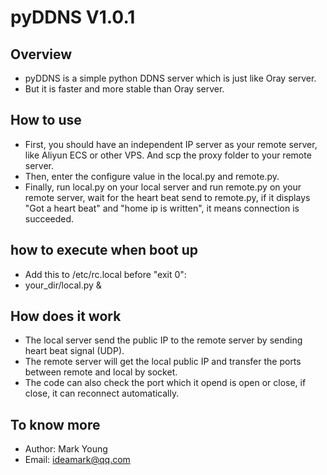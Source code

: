 # pyDDNS V1.0.1

## Overview
* pyDDNS is a simple python DDNS server which is just like Oray server.
* But it is faster and more stable than Oray server.

## How to use
* First, you should have an independent IP server as your remote server, like Aliyun ECS or other VPS. And scp the proxy folder to your remote server.
* Then, enter the configure value in the local.py and remote.py. 
* Finally, run local.py on your local server and run remote.py on your remote server, wait for the heart beat send to remote.py, if it displays "Got a heart beat" and "home ip is written", it means connection is succeeded. 

## how to execute when boot up
* Add this to /etc/rc.local before "exit 0":
 * your_dir/local.py &

## How does it work
* The local server send the public IP to the remote server by sending heart beat signal (UDP).
* The remote server will get the local public IP and transfer the ports between remote and local by socket.
* The code can also check the port which it opend is open or close, if close, it can reconnect automatically.

## To know more
* Author: Mark Young
* Email: ideamark@qq.com
